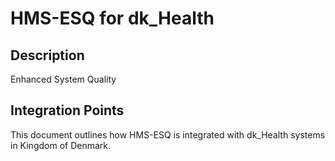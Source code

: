 # HMS-ESQ for dk_Health

## Description

Enhanced System Quality

## Integration Points

This document outlines how HMS-ESQ is integrated with dk_Health systems in Kingdom of Denmark.
